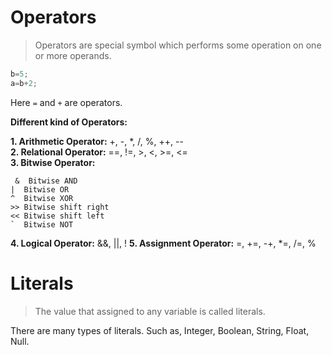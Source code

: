 # Operators
>Operators are special symbol which performs some operation on one or more operands.

```java
b=5;
a=b+2;
```
Here `=` and `+` are operators.

**Different kind of Operators:**  

**1. Arithmetic Operator:** +, -, *, /, %, ++, --  
**2. Relational Operator:** ==, !=, >, <, >=, <=  
**3. Bitwise Operator:**
```
 &  Bitwise AND
|  Bitwise OR
^  Bitwise XOR
>> Bitwise shift right
<< Bitwise shift left
`  Bitwise NOT
```
**4. Logical Operator:** &&, ||, !
**5. Assignment Operator:** =, +=, -+, *=, /=, %

# Literals
>The value that assigned to any variable is called literals.

There are many types of literals. Such as, Integer, Boolean, String, Float, Null.
